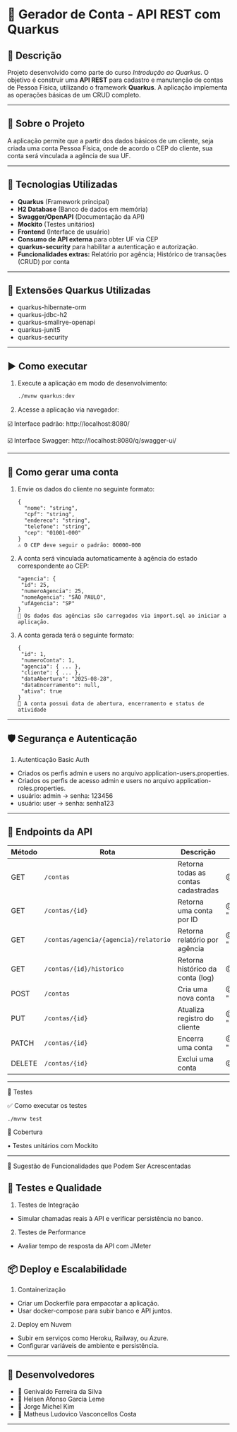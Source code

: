 # 🏦 Gerador de Conta - API REST com Quarkus

## 📘 Descrição

Projeto desenvolvido como parte do curso *Introdução ao Quarkus*. O objetivo é construir uma **API REST** para cadastro e manutenção de contas de Pessoa Física, utilizando o framework **Quarkus**. A aplicação implementa as operações básicas de um CRUD completo.

---
## 🚀 Sobre o Projeto

A aplicação permite que a partir dos dados básicos de um cliente, seja criada uma conta Pessoa Física, onde de acordo o CEP do cliente, sua conta será vinculada a agência de sua UF.

---
## 💾 Tecnologias Utilizadas

- **Quarkus** (Framework principal)
- **H2 Database** (Banco de dados em memória)
- **Swagger/OpenAPI** (Documentação da API)
- **Mockito** (Testes unitários)
- **Frontend** (Interface de usuário)
- **Consumo de API externa** para obter UF via CEP
- **quarkus-security** para habilitar a autenticação e autorização.
- **Funcionalidades extras:** Relatório por agência; Histórico de transações (CRUD) por conta
---

## 🧩 Extensões Quarkus Utilizadas
- quarkus-hibernate-orm
- quarkus-jdbc-h2
- quarkus-smallrye-openapi
- quarkus-junit5
- quarkus-security
---
## ▶️ Como executar

1. Execute a aplicação em modo de desenvolvimento:
   ```bash
   ./mvnw quarkus:dev

2. Acesse a aplicação via navegador:

☑️ Interface padrão: http://localhost:8080/

☑️ Interface Swagger: http://localhost:8080/q/swagger-ui/

---

## 🧾 Como gerar uma conta

1. Envie os dados do cliente no seguinte formato:
   ```
   {
     "nome": "string",
     "cpf": "string",
     "endereco": "string",
     "telefone": "string",
     "cep": "01001-000"
   }
   ⚠️ O CEP deve seguir o padrão: 00000-000
2. A conta será vinculada automaticamente à agência do estado correspondente ao CEP:
   ``` 
   "agencia": {
    "id": 25,
    "numeroAgencia": 25,
    "nomeAgencia": "SÃO PAULO",
    "ufAgencia": "SP"
   }
   🔹 Os dados das agências são carregados via import.sql ao iniciar a aplicação.
3. A conta gerada terá o seguinte formato:
   ```
   {
    "id": 1,
    "numeroConta": 1,
    "agencia": { ... },
    "cliente": { ... },
    "dataAbertura": "2025-08-28",
    "dataEncerramento": null,
    "ativa": true
   }
   🔸 A conta possui data de abertura, encerramento e status de atividade
---

## 🛡️ Segurança e Autenticação
1. Autenticação Basic Auth
- Criados os perfis admin e users no arquivo application-users.properties.
- Criados os perfis de acesso admin e users no arquivo application-roles.properties.
- usuário: admin -> senha: 123456
- usuário: user -> senha: senha123
---

## 🔗 Endpoints da API

| Método | Rota                                  | Descrição                           | Permissão                        |
| ------ | ------------------------------------- | ----------------------------------- | -------------------------------- |
| GET    | `/contas`                             | Retorna todas as contas cadastradas | @PermitAll                       |
| GET    | `/contas/{id}`                        | Retorna uma conta por ID            | @RolesAllowed({"admin", "user"}) |
| GET    | `/contas/agencia/{agencia}/relatorio` | Retorna relatório por agência       | @RolesAllowed({"admin", "user"}) |
| GET    | `/contas/{id}/historico    `          | Retorna histórico da conta (log)    | @RolesAllowed({"admin"})         |
| POST   | `/contas`                             | Cria uma nova conta                 | @RolesAllowed({"admin", "user"}) |
| PUT    | `/contas/{id}`                        | Atualiza registro do cliente        | @RolesAllowed({"admin", "user"}) |
| PATCH  | `/contas/{id}`                        | Encerra uma conta                   | @RolesAllowed({"admin", "user"}) |
| DELETE | `/contas/{id}`                        | Exclui uma conta                    | @RolesAllowed({"admin"})         |


---

🧪 Testes

✅ Como executar os testes

`./mvnw test `

🧪 Cobertura

• 	Testes unitários com Mockito

---
🧠 Sugestão de Funcionalidades que Podem Ser Acrescentadas

## 🧪 Testes e Qualidade
1. Testes de Integração
- Simular chamadas reais à API e verificar persistência no banco.
2. Testes de Performance
- Avaliar tempo de resposta da API com JMeter

## 📦 Deploy e Escalabilidade
1. Containerização
- Criar um Dockerfile para empacotar a aplicação.
- Usar docker-compose para subir banco e API juntos.
2. Deploy em Nuvem
- Subir em serviços como Heroku, Railway, ou Azure.
- Configurar variáveis de ambiente e persistência.
---

## 👥 Desenvolvedores

- 👷 Genivaldo Ferreira da Silva
- 👷 Helsen Afonso Garcia Leme
- 👷 Jorge Michel Kim
- 👷 Matheus Ludovico Vasconcellos Costa
 ---
